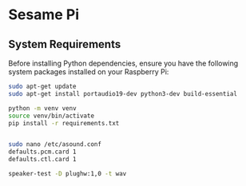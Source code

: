 # Sesame Pi

## System Requirements

Before installing Python dependencies, ensure you have the following system packages installed on your Raspberry Pi:

```bash
sudo apt-get update
sudo apt-get install portaudio19-dev python3-dev build-essential

python -m venv venv
source venv/bin/activate
pip install -r requirements.txt


sudo nano /etc/asound.conf
defaults.pcm.card 1
defaults.ctl.card 1

speaker-test -D plughw:1,0 -t wav